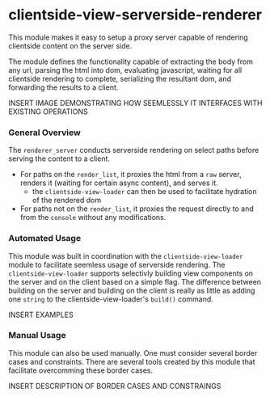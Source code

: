 # clientside-view-serverside-renderer
This module makes it easy to setup a proxy server capable of rendering clientside content on the server side.

The module defines the functionality capable of extracting the body from any url, parsing the html into dom, evaluating javascript, waiting for all clientside rendering to complete, serializing the resultant dom, and forwarding the results to a client.

INSERT IMAGE DEMONSTRATING HOW SEEMLESSLY IT INTERFACES WITH EXISTING OPERATIONS

### General Overview
The `renderer_server` conducts serverside rendering on select paths before serving the content to a client.
- For paths on the `render_list`, it proxies the html from a `raw` server, renders it (waiting for certain async content), and serves it.
    - the `clientside-view-loader` can then be used to facilitate hydration of the rendered dom
- For paths not on the `render_list`, it proxies the request directly to and from the `console` without any modifications.

### Automated Usage
This module was built in coordination with the `clientside-view-loader` module to facilitate seemless usage of serverside rendering. The `clientside-view-loader` supports selectivly building view components on the server and on the client based on a simple flag. The difference between building on the server and building on the client is really as little as adding one `string` to the clientside-view-loader's `build()` command.

INSERT EXAMPLES

### Manual Usage
This module can also be used manually. One must consider several border cases and constraints. There are several tools created by this module that facilitate overcomming these border cases.

INSERT DESCRIPTION OF BORDER CASES AND CONSTRAINGS
